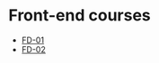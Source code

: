 <h1>
    Front-end courses
</h1>

<ul>
    <li>
        <a href="FD-01/MAIN.md">FD-01</a>
    </li>
    <li>
        <a href="FD-02/MAIN.md">FD-02</a>
    </li>
</ul>